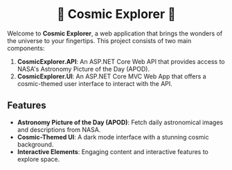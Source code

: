 # <div align="center">🌌 Cosmic Explorer 🌌</div>

Welcome to **Cosmic Explorer**, a web application that brings the wonders of the universe to your fingertips. This project consists of two main components:

1. **CosmicExplorer.API**: An ASP.NET Core Web API that provides access to NASA's Astronomy Picture of the Day (APOD).
2. **CosmicExplorer.UI**: An ASP.NET Core MVC Web App that offers a cosmic-themed user interface to interact with the API.

## Features

- **Astronomy Picture of the Day (APOD)**: Fetch daily astronomical images and descriptions from NASA.
- **Cosmic-Themed UI**: A dark mode interface with a stunning cosmic background.
- **Interactive Elements**: Engaging content and interactive features to explore space.
